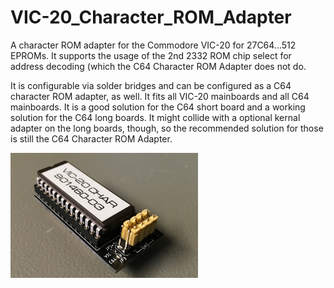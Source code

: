 # VIC-20_Character_ROM_Adapter
A character ROM adapter for the Commodore VIC-20 for 27C64...512 EPROMs. It supports the usage of the 2nd 2332 ROM chip select for address decoding (which the <a haref="https://github.com/svenpetersen1965/C64-CHARSET-Adaptor-Switch">C64 Character ROM Adapter</a> does not do.

It is configurable via solder bridges and can be configured as a C64 character ROM adapter, as well. It fits all VIC-20 mainboards and all C64 mainboards. It is a good solution for the C64 short board and a working solution for the C64 long boards. It might collide with a optional kernal adapter on the long boards, though, so the recommended solution for those is still the <a haref="https://github.com/svenpetersen1965/C64-CHARSET-Adaptor-Switch">C64 Character ROM Adapter</a>.

<img src="https://github.com/svenpetersen1965/VIC-20_Character_ROM_Adapter/blob/main/Rev.%200/Pictures/9001_-_VIC20_CHAR_Adapter.JPG" width="300" alt="VIC-20 Character ROM Adapter">

